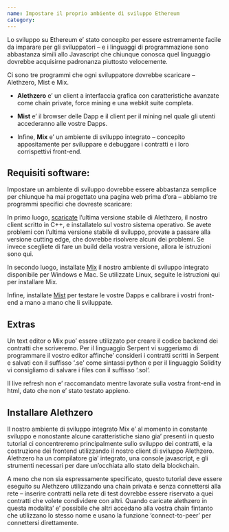 ```yaml
---
name: Impostare il proprio ambiente di sviluppo Ethereum
category: 
---
```


Lo sviluppo su Ethereum e’ stato concepito per essere estremamente facile da imparare per gli sviluppatori – e i linguaggi di programmazione sono abbastanza simili allo Javascript che chiunque conosca quel linguaggio dovrebbe acquisirne padronanza piuttosto velocemente. 

Ci sono tre programmi che ogni sviluppatore dovrebbe scaricare – Alethzero, Mist e Mix. 

* **Alethzero** e’ un client a interfaccia grafica con caratteristiche avanzate come chain private, force mining e una webkit suite completa. 

* **Mist** e’ il browser delle Dapp e il client per il mining nel quale gli utenti accederanno alle vostre Dapps. 

* Infine, **Mix** e’ un ambiente di sviluppo integrato – concepito appositamente per sviluppare e debuggare i contratti e i loro corrispettivi front-end. 

## Requisiti software:

Impostare un ambiente di sviluppo dovrebbe essere abbastanza semplice per chiunque ha mai progettato una pagina web prima d’ora – abbiamo tre programmi specifici che dovreste scaricare: 

In primo luogo, [scaricate](https://github.com/ethereumproject/cpp-ethereum/wiki) l’ultima versione stabile di Alethzero, il nostro client scritto in C++, e installatelo sul vostro sistema operativo. Se avete problemi con l’ultima versione stabile di sviluppo, provate a passare alla versione cutting edge, che dovrebbe risolvere alcuni dei problemi. Se invece scegliete di fare un build della vostra versione, allora le istruzioni sono qui.

In secondo luogo, installate [Mix](https://github.com/ethereumproject/cpp-ethereum/releases) il nostro ambiente di sviluppo integrato disponibile per Windows e Mac. Se utilizzate Linux, seguite le istruzioni qui per installare Mix.

Infine, installate [Mist](https://github.com/ethereumproject/go-ethereum#automated-dev-builds) per testare le vostre Dapps e calibrare i vostri front-end a mano a mano che li sviluppate.

## Extras

Un text editor o Mix puo’ essere utilizzato per creare il codice backend dei contratti che scriveremo. Per il linguaggio Serpent vi suggeriamo di programmare il vostro editor affinche’ consideri i contratti scritti in Serpent e salvati con il suffisso ‘.se’ come sintassi python e per il linguaggio Solidity vi consigliamo di salvare i files con il suffisso ‘.sol’.

Il live refresh non e’ raccomandato mentre lavorate sulla vostra front-end in html, dato che non e’ stato testato appieno. 

## Installare Alethzero

Il nostro ambiente di sviluppo integrato Mix e’ al momento in constante sviluppo e nonostante alcune caratteristiche siano gia’ presenti in questo tutorial ci concentreremo principalmente sullo sviluppo dei contratti, e la costruzione dei frontend utilizzando il nostro client di sviluppo Alethzero. Alethzero ha un compilatore gia’ integrato, una console javascript, e gli strumenti necessari per dare un’occhiata allo stato della blockchain.

A meno che non sia espressamente specificato, questo tutorial deve essere eseguito su Alethzero utilizzando una chain privata e senza connettersi alla rete – inserire contratti nella rete di test dovrebbe essere riservato a quei contratti che volete condividere con altri. Quando caricate alethzero in questa modalita’ e’ possibile che altri accedano alla vostra chain fintanto che utilizzano lo stesso nome e usano la funzione ‘connect-to-peer’ per connettersi direttamente.
